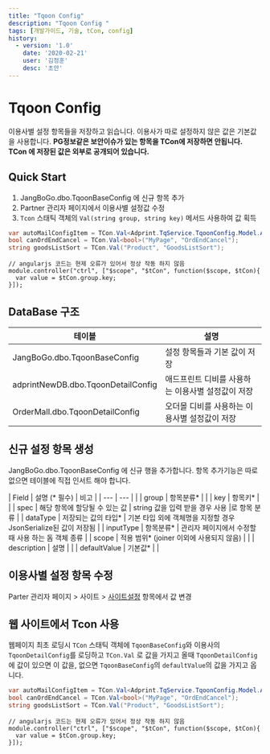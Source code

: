 ```yaml
---
title: "Tqoon Config"
description: "Tqoon Config "
tags: [개발가이드, 기술, tCon, config]
history:
  - version: '1.0'
    date: '2020-02-21'
    user: '김정훈'
    desc: '초안'
---
```


# Tqoon Config
이용사별 설정 항목들을 저장하고 읽습니다. 이용사가 따로 설정하지 않은 값은 기본값을 사용합니다.
**PG정보같은 보안이슈가 있는 항목을 TCon에 저장하면 안됩니다. TCon 에 저장된 값은 외부로 공개되어 있습니다.**

## Quick Start
1. JangBoGo.dbo.TqoonBaseConfig 에 신규 항목 추가
2. Partner 관리자 페이지에서 이용사별 설정값 수정
3. `Tcon` 스태틱 객체의 `Val(string group, string key)` 메서드 사용하여 값 획득

```cs
var autoMailConfigItem = TCon.Val<Adprint.TqService.TqoonConfig.Model.AutoMailConfigItem>("AutoMail", "MakeBegin");
bool canOrdEndCancel = TCon.Val<bool>("MyPage", "OrdEndCancel");
string goodsListSort = TCon.Val("Product", "GoodsListSort");
```
```
// angularjs 코드는 현제 오류가 있어서 정상 작동 하지 않음
module.controller("ctrl", ["$scope", "$tCon", function($scope, $tCon){
  var value = $tCon.group.key;
}]);
```


## DataBase 구조

| 테이블 | 설명 |
| --- | --- |
|  JangBoGo.dbo.TqoonBaseConfig | 설정 항목들과 기본 값이 저장 |
|  adprintNewDB.dbo.TqoonDetailConfig | 애드프린트 디비를 사용하는 이용사별 설정값이 저장 |
|  OrderMall.dbo.TqoonDetailConfig | 오더몰 디비를 사용하는 이용사별 설정값이 저장 |


## 신규 설정 항목 생성
JangBoGo.dbo.TqoonBaseConfig 에 신규 행을 추가합니다. 
항목 추가기능은 따로 없으면 테이블에 직접 인서트 해야 합니다.

| Field | 설명 (* 필수) | 비고 |
| --- | --- |  |
| group | 항목분류* |  |
| key | 항목키* |  |
| spec | 해당 항목에 할당될 수 있는 값 | string 값을 입력 받을 경우 사용 \|로 항목 분류 |
| dataType | 저장되는 값의 타입* | 기본 타입 외에 객체명을 지정할 경우 JsonSerialize된 값이 저장됨 |
| inputType | 항목분류* | 관리자 페이지에서 수정할때 사용 하는 돔 객체 종류 |
| scope | 적용 범위* (joiner 이외에 사용되지 않음) | |
| description | 설명 |  |
| defaultValue | 기본값* |  |


## 이용사별 설정 항목 수정
Parter 관리자 페이지 > 사이트 > [사이트설정](https://partner.adprint.jp/Config/Main) 항목에서 값 변경

## 웹 사이트에서 Tcon 사용
웹페이지 최초 로딩시 `TCon` 스태틱 객체에 `TqoonBaseConfig`와 이용사의  `TqoonDetailConfig`를 로딩하고
`TCon.Val` 로 값을 가지고 올때 `TqoonDetailConfig`에 값이 있으면 이 값을, 없으면 `TqoonBaseConfig`의 `defaultValue`의 값을 가지고 옵니다.

```cs
var autoMailConfigItem = TCon.Val<Adprint.TqService.TqoonConfig.Model.AutoMailConfigItem>("AutoMail", "MakeBegin");
bool canOrdEndCancel = TCon.Val<bool>("MyPage", "OrdEndCancel");
string goodsListSort = TCon.Val("Product", "GoodsListSort");
```
```
// angularjs 코드는 현제 오류가 있어서 정상 작동 하지 않음
module.controller("ctrl", ["$scope", "$tCon", function($scope, $tCon){
  var value = $tCon.group.key;
}]);
```